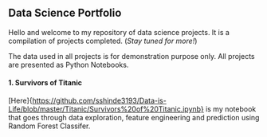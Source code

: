 ## Data Science Portfolio

Hello and welcome to my repository of data science projects. It is a compilation of projects completed. (*Stay tuned for more!*)

The data used in all projects is for demonstration purpose only. All projects are presented as Python Notebooks.

#### 1. Survivors of Titanic
[Here]{https://github.com/sshinde3193/Data-is-Life/blob/master/Titanic/Survivors%20of%20Titanic.ipynb} is my notebook that goes through data exploration, feature engineering and prediction using Random Forest Classifer.
